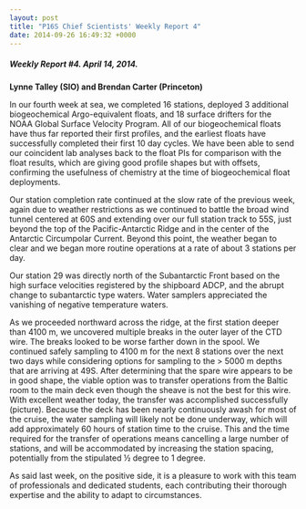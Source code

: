 ```yaml
---
layout: post
title: "P16S Chief Scientists' Weekly Report 4"
date: 2014-09-26 16:49:32 +0000
---
```

##### Weekly Report #4. April 14, 2014.

**Lynne Talley (SIO) and Brendan Carter (Princeton)**

In our fourth week at sea, we completed 16 stations, deployed 3 additional
biogeochemical Argo-equivalent floats, and 18 surface drifters for the NOAA
Global Surface Velocity Program. All of our biogeochemical floats have thus
far reported their first profiles, and the earliest floats have successfully
completed their first 10 day cycles. We have been able to send our coincident
lab analyses back to the float PIs for comparison with the float results,
which are giving good profile shapes but with offsets, confirming the
usefulness of chemistry at the time of biogeochemical float deployments.

Our station completion rate continued at the slow rate of the previous week,
again due to weather restrictions as we continued to battle the broad wind
tunnel centered at 60S and extending over our full station track to 55S, just
beyond the top of the Pacific-Antarctic Ridge and in the center of the
Antarctic Circumpolar Current. Beyond this point, the weather began to clear
and we began more routine operations at a rate of about 3 stations per day.

Our station 29 was directly north of the Subantarctic Front based on the high
surface velocities registered by the shipboard ADCP, and the abrupt change to
subantarctic type waters. Water samplers appreciated the vanishing of negative
temperature waters.

As we proceeded northward across the ridge, at the first station deeper than
4100 m, we uncovered multiple breaks in the outer layer of the CTD wire. The
breaks looked to be worse farther down in the spool. We continued safely
sampling to 4100 m for the next 8 stations over the next two days while
considering options for sampling to the &gt; 5000 m depths that are arriving
at 49S. After determining that the spare wire appears to be in good shape, the
viable option was to transfer operations from the Baltic room to the main deck
even though the sheave is not the best for this wire. With excellent weather
today, the transfer was accomplished successfully (picture). Because the deck
has been nearly continuously awash for most of the cruise, the water sampling
will likely not be done underway, which will add approximately 60 hours of
station time to the cruise. This and the time required for the transfer of
operations means cancelling a large number of stations, and will be
accommodated by increasing the station spacing, potentially from the
stipulated ½ degree to 1 degree.

As said last week, on the positive side, it is a pleasure to work with this
team of professionals and dedicated students, each contributing their thorough
expertise and the ability to adapt to circumstances.


